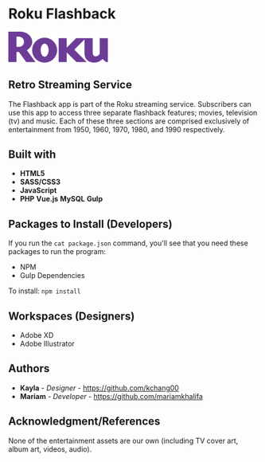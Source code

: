 # Roku Flashback

<img src="/images/roku.svg" alt="Roku Flashback Logo" width="200">

## Retro Streaming Service

The Flashback app is part of the Roku streaming service. Subscribers can use this app to
access three separate flashback features; movies, television (tv) and music. Each of these three
sections are comprised exclusively of entertainment from 1950, 1960, 1970, 1980, and 1990
respectively.


## Built with
* **HTML5**
* **SASS/CSS3**
* **JavaScript**
* **PHP**
**Vue.js**
**MySQL**
**Gulp**


## Packages to Install (Developers)

If you run the `cat package.json` command, you'll see that you need these packages to run the program:

* NPM
* Gulp Dependencies

To install: `npm install`

## Workspaces (Designers)
* Adobe XD
* Adobe Illustrator

## Authors

* **Kayla** - *Designer* - https://github.com/kchang00
* **Mariam** - *Developer* - https://github.com/mariamkhalifa

## Acknowledgment/References

None of the entertainment assets are our own (including TV cover art, album art, videos, audio).